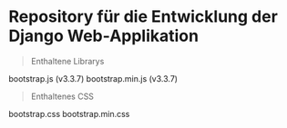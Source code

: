# Repository für die Entwicklung der Django Web-Applikation

> Enthaltene Librarys

bootstrap.js (v3.3.7)
bootstrap.min.js (v3.3.7)

> Enthaltenes CSS

bootstrap.css
bootstrap.min.css


